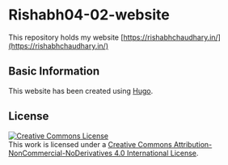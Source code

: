 # Rishabh04-02-website

This repository holds my website [https://rishabhchaudhary.in/](https://rishabhchaudhary.in/)

## Basic Information

This website has been created using [Hugo](https://github.com/gohugoio/hugo).

## License
<a rel="license" href="http://creativecommons.org/licenses/by-nc-nd/4.0/"><img alt="Creative Commons License" style="border-width:0" src="https://i.creativecommons.org/l/by-nc-nd/4.0/88x31.png" /></a><br />This work is licensed under a <a rel="license" href="http://creativecommons.org/licenses/by-nc-nd/4.0/">Creative Commons Attribution-NonCommercial-NoDerivatives 4.0 International License</a>.
